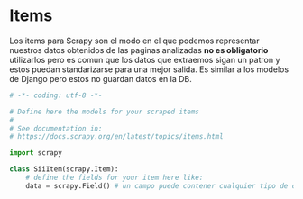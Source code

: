 # Items

Los items para Scrapy son el modo en el que podemos representar nuestros datos obtenidos de las paginas
analizadas **no es obligatorio** utilizarlos pero es comun que los datos que extraemos sigan un patron y estos puedan
standarizarse para una mejor salida. Es similar a los modelos de Django pero estos no guardan datos en la DB.


```py
# -*- coding: utf-8 -*-

# Define here the models for your scraped items
#
# See documentation in:
# https://docs.scrapy.org/en/latest/topics/items.html

import scrapy

class SiiItem(scrapy.Item):
    # define the fields for your item here like:
    data = scrapy.Field() # un campo puede contener cualquier tipo de dato
```